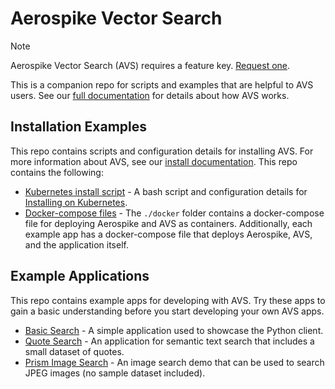 # Aerospike Vector Search

> [!NOTE]
> Aerospike Vector Search (AVS) requires a feature key. [Request one](https://aerospike.com/docs/vector?utm_medium=web&utm_source=aerospike-github).

This is a companion repo for scripts and examples that are helpful to AVS users. See our [full documentation](https://aerospike.com/docs/vector) for details about how AVS works.

## Installation Examples
This repo contains scripts and configuration details for installing AVS. 
For more information about AVS, see our [install documentation](https://aerospike.com/docs/vector/install/overview/). This repo contains the following:

* [Kubernetes install script](./kubernetes) - A bash script and configuration details for [Installing on Kubernetes](https://aerospike.com/docs/vector/install/kubernetes).
* [Docker-compose files](./docker) - The `./docker` folder contains a docker-compose file for deploying Aerospike and AVS as containers. Additionally, each example app has a docker-compose file that deploys Aerospike, AVS, and the application itself. 
  

## Example Applications
This repo contains example apps for developing with AVS. Try these apps to gain a basic understanding before you
start developing your own AVS apps.

* [Basic Search](./basic-search/README.md) - A simple application used to showcase the Python client.
* [Quote Search](./quote-semantic-search/README.md) - An application for semantic text search that includes a small dataset of quotes.
* [Prism Image Search](./prism-image-search/README.md) - An image search demo that can be used to search JPEG images (no sample dataset included).
